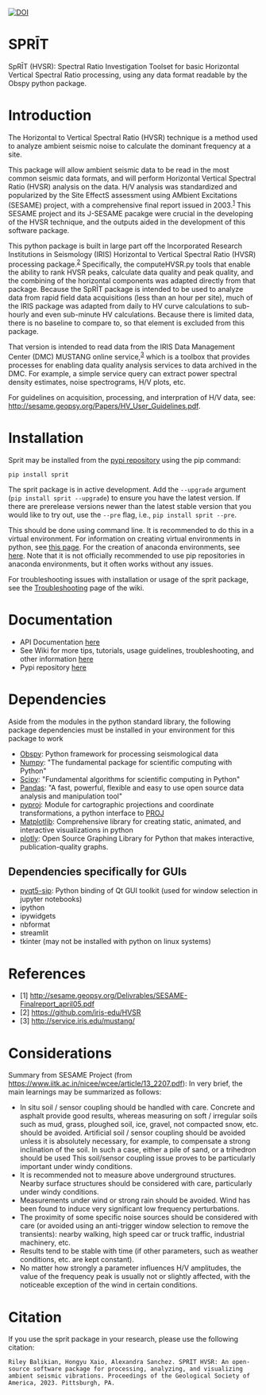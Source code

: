 [![DOI](https://zenodo.org/badge/593014510.svg)](https://zenodo.org/doi/10.5281/zenodo.10899401)

# SPRĪT 
SpRĪT (HVSR): Spectral Ratio Investigation Toolset for basic Horizontal Vertical Spectral Ratio processing, using any data format readable by the Obspy python package.

# Introduction

The Horizontal to Vertical Spectral Ratio (HVSR) technique is a method used to analyze ambient seismic noise to calculate the dominant frequency at a site.

This package will allow ambient seismic data to be read in the most common seismic data formats, and will perform Horizontal Vertical Spectral Ratio (HVSR) analysis on the data. H/V analysis was standardized and popularized by the Site EffectS assessment using AMbient Excitations (SESAME) project, with a comprehensive final report issued in 2003.<sup>[1](#1)</sup> This SESAME project and its J-SESAME pacakge were crucial in the developing of the HVSR technique, and the outputs aided in the development of this software package.

This python package is built in large part off the Incorporated Research Institutions in Seismology (IRIS) Horizontal to Vertical Spectral Ratio (HVSR) processing package.<sup>[2](#2)</sup> Specifically, the computeHVSR.py tools that enable the ability to rank HVSR peaks, calculate data quality and peak quality, and the combining of the horizontal components was adapted directly from that package. Because the SpRĪT package is intended to be used to analyze data from rapid field data acquisitions (less than an hour per site), much of the IRIS package was adapted from daily to HV curve calculations to sub-hourly and even sub-minute HV calculations. Because there is limited data, there is no baseline to compare to, so that element is excluded from this package.

That version is intended to read data from the IRIS Data Management Center (DMC) MUSTANG online service,<sup>[3](#3)</sup> which is a toolbox that provides processes for enabling data quality analysis services to data archived in the DMC. For example, a simple service query can extract power spectral density estimates, noise spectrograms, H/V plots, etc.

For guidelines on acquisition, processing, and interpration of H/V data, see: <http://sesame.geopsy.org/Papers/HV_User_Guidelines.pdf>. 

# Installation
Sprit may be installed from the [pypi repository](https://pypi.org/project/sprit/) using the pip command:

`pip install sprit`

The sprit package is in active development. Add the `--upgrade` argument (`pip install sprit --upgrade`) to ensure you have the latest version. If there are prerelease versions newer than the latest stable version that you would like to try out, use the `--pre` flag, i.e., `pip install sprit --pre`.

This should be done using command line. It is recommended to do this in a virtual environment. For information on creating virtual environments in python, see [this page](https://docs.python.org/3/library/venv.html). For the creation of anaconda environments, see [here](https://docs.conda.io/projects/conda/en/latest/user-guide/tasks/manage-environments.html). Note that it is not officially recommended to use pip repositories in anaconda environments, but it often works without any issues.

For troubleshooting issues with installation or usage of the sprit package, see the [Troubleshooting](https://github.com/RJbalikian/SPRIT-HVSR/wiki/Troubleshooting) page of the wiki.
# Documentation
- API Documentation [here](https://rjbalikian.github.io/SPRIT-HVSR/main.html)
- See Wiki for more tips, tutorials, usage guidelines, troubleshooting, and other information [here](https://github.com/RJbalikian/SPRIT-HVSR/wiki)
- Pypi repository [here](https://pypi.org/project/sprit/)
  
# Dependencies 
Aside from the modules in the python standard library, the following package dependencies must be installed in your environment for this package to work

- [Obspy](https://docs.obspy.org/): Python framework for processing seismological data
- [Numpy](https://matplotlib.org/): "The fundamental package for scientific computing with Python"
- [Scipy](https://scipy.org/): "Fundamental algorithms for scientific computing in Python"
- [Pandas](https://pandas.pydata.org): "A fast, powerful, flexible and easy to use open source data analysis and manipulation tool"
- [pyproj](https://pyproj4.github.io/pyproj/stable/): Module for cartographic projections and coordinate transformations, a python interface to [PROJ](https://proj.org/en/9.2/)
- [Matplotlib](https://matplotlib.org/): Comprehensive library for creating static, animated, and interactive visualizations in python
- [plotly](https://plotly.com/python/): Open Source Graphing Library for Python that makes interactive, publication-quality graphs.

## Dependencies specifically for GUIs
- [pyqt5-sip](https://pypi.org/project/PyQt5): Python binding of Qt GUI toolkit (used for window selection in jupyter notebooks)
- ipython
- ipywidgets
- nbformat
- streamlit
- tkinter (may not be installed with python on linux systems)

# References
- <a id="1">[1]</a> <http://sesame.geopsy.org/Delivrables/SESAME-Finalreport_april05.pdf>
- <a id="2">[2]</a> <https://github.com/iris-edu/HVSR>
- <a id="3">[3]</a> <http://service.iris.edu/mustang/>

# Considerations
Summary from SESAME Project (from <https://www.iitk.ac.in/nicee/wcee/article/13_2207.pdf>):
In very brief, the main learnings may be summarized as follows: 

- In situ soil / sensor coupling should be handled with care. Concrete and asphalt provide good results, whereas measuring on soft / irregular soils such as mud, grass, ploughed soil, ice, gravel, not compacted snow, etc. should be avoided. Artificial soil / sensor coupling should be avoided unless it is absolutely necessary, for example, to compensate a strong inclination of the soil. In such a case, either a pile of sand, or a trihedron should be used This soil/sensor coupling issue proves to be particularly important under windy conditions.
- It is recommended not to measure above underground structures. Nearby surface structures should be considered with care, particularly under windy conditions. 
- Measurements under wind or strong rain should be avoided. Wind has been found to induce very significant low frequency perturbations. 
- The proximity of some specific noise sources should be considered with care (or avoided using an anti-trigger window selection to remove the transients): nearby walking, high speed car or truck traffic, industrial machinery, etc. 
- Results tend to be stable with time (if other parameters, such as weather conditions, etc. are kept constant). 
- No matter how strongly a parameter influences H/V amplitudes, the value of the frequency peak is usually not or slightly affected, with the noticeable exception of the wind in certain conditions.

# Citation
If you use the sprit package in your research, please use the following citation:

`Riley Balikian, Hongyu Xaio, Alexandra Sanchez. SPRIT HVSR: An open-source software package for processing, analyzing, and visualizing ambient seismic vibrations. Proceedings of the Geological Society of America, 2023. Pittsburgh, PA.`

